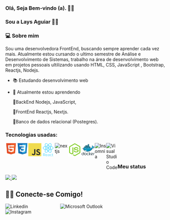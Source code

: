 ### Olá, Seja Bem-vindo (a). 🥳🎉
### Sou a Lays Aguiar 🖐🏻


### 💻 Sobre mim 

Sou uma desenvolvedora FrontEnd, buscando sempre aprender cada vez mais. Atualmente estou cursando o ultimo semestre de Análise e Desenvolvimento de Sistemas, trabalho na área de desenvolvimento web em projetos pessoais ultilizando usando HTML, CSS, JavaScript , Bootstrap, Reactjs, Nodejs.

-    📚 Estudando desenvolvimento web

-    🌱 Atualmente estou aprendendo

       📖BackEnd Nodejs, JavaScript, 

       📖FrontEnd Reactjs, Nextjs.

       📖Banco de dados relacional (Postegres).



### Tecnologias usadas:

<img align="left" alt="html5" width="36px" src="https://raw.githubusercontent.com/devicons/devicon/9c6bfdb9783cdfe1018666ed76adcfd3eab6fad6/icons/html5/html5-original.svg" alt="html5" />
<img align="left" alt="css3" width="36px" src="https://raw.githubusercontent.com/devicons/devicon/9c6bfdb9783cdfe1018666ed76adcfd3eab6fad6/icons/css3/css3-original.svg" />

<img align="left" alt="javascript" width="42px" src="https://raw.githubusercontent.com/devicons/devicon/9c6bfdb9783cdfe1018666ed76adcfd3eab6fad6/icons/javascript/javascript-original.svg" />

<img align="left" alt="react" width="42px" src="https://raw.githubusercontent.com/devicons/devicon/9c6bfdb9783cdfe1018666ed76adcfd3eab6fad6/icons/react/react-original-wordmark.svg" />

<img align="left" alt="nextjs" width="42px" src="https://cdn.worldvectorlogo.com/logos/next-js.svg" />

<img align="left" alt="nodejs" width="42px" src="https://raw.githubusercontent.com/devicons/devicon/9c6bfdb9783cdfe1018666ed76adcfd3eab6fad6/icons/nodejs/nodejs-original.svg" />
<img align="left" alt "docker" width="42px" src="https://raw.githubusercontent.com/devicons/devicon/9c6bfdb9783cdfe1018666ed76adcfd3eab6fad6/icons/docker/docker-original-wordmark.svg" />



<img align="left" alt="Insomnia" width="36px" src="https://seeklogo.com/images/I/insomnia-logo-A35E09EB19-seeklogo.com.png" />

<img align="left" alt="Visual Studio Code" width="36px" src="https://upload.wikimedia.org/wikipedia/commons/thumb/9/9a/Visual_Studio_Code_1.35_icon.svg/512px-Visual_Studio_Code_1.35_icon.svg.png" />

<br />
<br />

## 


### Meu status
<p>
<a href="https://github.com/LaysAguiar">
  <img height="180em" src="https://github-readme-stats.vercel.app/api?username=LaysAguiar&show_icons=true&theme=radical" />
  <img height="180em" src="https://github-readme-stats.vercel.app/api/top-langs/?username=LaysAguiar&theme=radical&layout=compact" />
</a>
</p>

 

##  🤝🏻 Conecte-se Comigo!

<p>
<a href="https://www.linkedin.com/in/lays-vidal-de-aguiar-4121b41b1/"><img align="left" alt="Linkedin" width="173px" src="https://img.shields.io/badge/linkedin-%230077B5.svg?style=for-the-badge&logo=linkedin&logoColor=white"/></a>
<a href="mailto:lays.vidal.de.aguiar@outlook.com"><img align="left" alt="Microsoft Outlook" width="300px" src="https://img.shields.io/badge/Microsoft_Outlook-0078D4?style=for-the-badge&logo=microsoft-outlook&logoColor=white"/></a>

<a href="https://www.instagram.com/_laysaguiar/"><img align="left" alt="Instagram" width="231px" src="https://img.shields.io/badge/<Instagram>-%23E4405F.svg?style=for-the-badge&logo=Instagram&logoColor=white"/></a>


<!--


Here are some ideas to get you started:

- 🔭 I’m currently working on ...
- 🌱 I’m currently learning ...
- 👯 I’m looking to collaborate on ...
- 🤔 I’m looking for help with ...
- 💬 Ask me about ...
- 📫 How to reach me: ...
- 😄 Pronouns: ...
- ⚡ Fun fact: ...
-->
